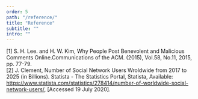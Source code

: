 ```yaml
---
order: 5
path: "/reference/"
title: "Reference"
subtitle: ""
intro: ""
---
```


[1] S. H. Lee. and H. W. Kim, Why People Post Benevolent and Malicious Comments Online.Communications of the ACM. (2015), Vol.58, No.11, 2015, pp. 77-79.
<br /> [2] J. Clement, Number of Social Network Users Wroldwide from 2017 to 2025 (in Billions). Statista - The Statistics Portal, Statista, Available: https://www.statista.com/statistics/278414/number-of-worldwide-social-network-users/, [Accessed 19 July 2020].
